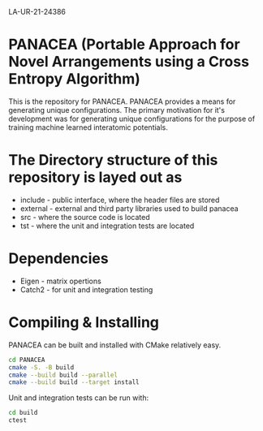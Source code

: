 LA-UR-21-24386

# PANACEA (Portable Approach for Novel Arrangements using a Cross Entropy Algorithm)

This is the repository for PANACEA. PANACEA provides a means for generating
unique configurations. The primary motivation for it's development was for
generating unique configurations for the purpose of training machine learned
interatomic potentials.

# The Directory structure of this repository is layed out as

* include - public interface, where the header files are stored
* external - external and third party libraries used to build panacea
* src - where the source code is located
* tst - where the unit and integration tests are located

# Dependencies

* Eigen - matrix opertions
* Catch2 - for unit and integration testing

# Compiling & Installing

PANACEA can be built and installed with CMake relatively easy.

```bash
cd PANACEA
cmake -S. -B build
cmake --build build --parallel
cmake --build build --target install
```

Unit and integration tests can be run with:

```bash
cd build
ctest
```
